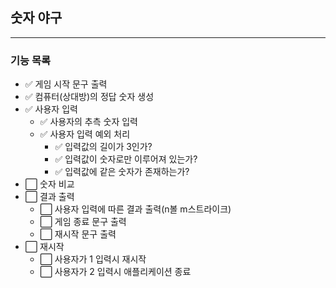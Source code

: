 ## 숫자 야구

---

### 기능 목록
- ✅ 게임 시작 문구 출력
- ✅ 컴퓨터(상대방)의 정답 숫자 생성
- ✅ 사용자 입력
  - ✅ 사용자의 추측 숫자 입력
  - ✅ 사용자 입력 예외 처리
    - ✅ 입력값의 길이가 3인가?
    - ✅ 입력값이 숫자로만 이루어져 있는가?
    - ✅ 입력값에 같은 숫자가 존재하는가?
- ⬜ 숫자 비교
- ⬜ 결과 출력
  - ⬜ 사용자 입력에 따른 결과 출력(n볼 m스트라이크)
  - ⬜ 게임 종료 문구 출력
  - ⬜ 재시작 문구 출력
- ⬜ 재시작
  - ⬜ 사용자가 1 입력시 재시작
  - ⬜ 사용자가 2 입력시 애플리케이션 종료
